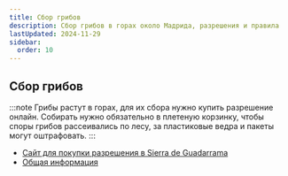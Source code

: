 ```yaml
---
title: Сбор грибов
description: Сбор грибов в горах около Мадрида, разрешения и правила
lastUpdated: 2024-11-29
sidebar:
  order: 10
---
```


## Сбор грибов

:::note
Грибы растут в горах, для их сбора нужно купить разрешение онлайн. Собирать нужно обязательно в плетеную корзинку, чтобы споры грибов рассеивались по лесу, за пластиковые ведра и пакеты могут оштрафовать.
:::

- [Сайт для покупки разрешения в Sierra de Guadarrama](https://www.reservasparquesnacionales.es/real/ParquesNac/usu/html/detalle-actividad-oapn.aspx?cen=27&act=26)
- [Общая информация](https://www.comunidad.madrid/servicios/salud/setas-silvestres)